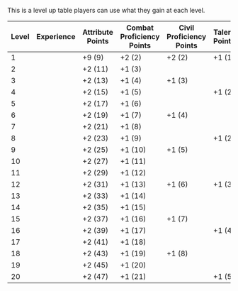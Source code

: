 This is a level up table players can use what they gain at each level.

| Level | Experience | Attribute Points | Combat Proficiency Points | Civil Proficiency Points | Talent Points |
| ----- | ---------- | ---------------- | ------------------------- | ------------------------ | ------------- |
| 1     |            | +9 (9)           | +2 (2)                    | +2 (2)                   | +1 (1)        |
| 2     |            | +2 (11)          | +1 (3)                    |                          |               |
| 3     |            | +2 (13)          | +1 (4)                    | +1 (3)                   |               |
| 4     |            | +2 (15)          | +1 (5)                    |                          | +1 (2)        |
| 5     |            | +2 (17)          | +1 (6)                    |                          |               |
| 6     |            | +2 (19)          | +1 (7)                    | +1 (4)                   |               |
| 7     |            | +2 (21)          | +1 (8)                    |                          |               |
| 8     |            | +2 (23)          | +1 (9)                    |                          | +1 (2)        |
| 9     |            | +2 (25)          | +1 (10)                   | +1 (5)                   |               |
| 10    |            | +2 (27)          | +1 (11)                   |                          |               |
| 11    |            | +2 (29)          | +1 (12)                   |                          |               |
| 12    |            | +2 (31)          | +1 (13)                   | +1 (6)                   | +1 (3)        |
| 13    |            | +2 (33)          | +1 (14)                   |                          |               |
| 14    |            | +2 (35)          | +1 (15)                   |                          |               |
| 15    |            | +2 (37)          | +1 (16)                   | +1 (7)                   |               |
| 16    |            | +2 (39)          | +1 (17)                   |                          | +1 (4)        |
| 17    |            | +2 (41)          | +1 (18)                   |                          |               |
| 18    |            | +2 (43)          | +1 (19)                   | +1 (8)                   |               |
| 19    |            | +2 (45)          | +1 (20)                   |                          |               |
| 20    |            | +2 (47)          | +1 (21)                   |                          | +1 (5)        |
